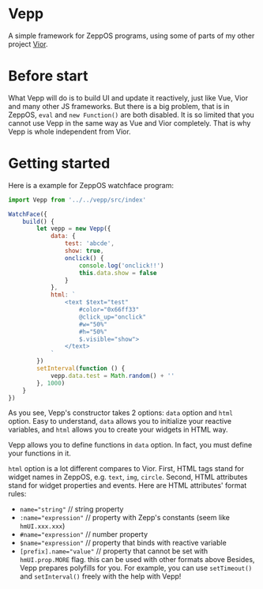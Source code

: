 # Vepp
A simple framework for ZeppOS programs, using some of parts of my other project [Vior](https://github.com/jwhgzs/vior).

# Before start
What Vepp will do is to build UI and update it reactively, just like Vue, Vior and many other JS frameworks. But there is a big problem, that is in ZeppOS, `eval` and `new Function()` are both disabled. It is so limited that you cannot use Vepp in the same way as Vue and Vior completely. That is why Vepp is whole independent from Vior.

# Getting started
Here is a example for ZeppOS watchface program:
```javascript
import Vepp from '../../vepp/src/index'

WatchFace({
    build() {
        let vepp = new Vepp({
            data: {
                test: 'abcde',
                show: true,
                onclick() {
                    console.log('onclick!!')
                    this.data.show = false
                }
            },
            html: `
                <text $text="test"
                    #color="0x66ff33"
                    @click_up="onclick"
                    #w="50%"
                    #h="50%"
                    $.visible="show">
                </text>
            `
        })
        setInterval(function () {
            vepp.data.test = Math.random() + ''
        }, 1000)
    }
})
```
As you see, Vepp's constructor takes 2 options: `data` option and `html` option. Easy to understand, `data` allows you to initialize your reactive variables, and `html` allows you to create your widgets in HTML way.

Vepp allows you to define functions in `data` option. In fact, you must define your functions in it.

`html` option is a lot different compares to Vior. First, HTML tags stand for widget names in ZeppOS, e.g. `text`, `img`, `circle`. Second, HTML attributes stand for widget properties and events. Here are HTML attributes' format rules:

- `name="string"`                  // string property
- `:name="expression"`             // property with Zepp's constants (seem like `hmUI.xxx.xxx`)
- `#name="expression"`             // number property
- `$name="expression"`             // property that binds with reactive variable
- `[prefix].name="value"`          // property that cannot be set with `hmUI.prop.MORE` flag. this can be used with other formats above
Besides, Vepp prepares polyfills for you. For example, you can use `setTimeout()` and `setInterval()` freely with the help with Vepp!